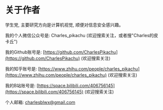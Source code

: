 # 关于作者

学生党, 主要研究方向是计算机视觉, 顺便对信息安全感兴趣。

我的个人微信公众号是: Charles_pikachu (欢迎搜索关注，或者搜"Charles的皮卡丘")  

我的Github账号是: [https://github.com/CharlesPikachu](https://github.com/CharlesPikachu) (欢迎搜索关注)

我的知乎账号是: [https://www.zhihu.com/people/charles_pikachu](https://www.zhihu.com/people/charles_pikachu) (欢迎搜索关注)

我的B站账号是: [https://space.bilibili.com/406756145](https://space.bilibili.com/406756145) (欢迎搜索关注)

个人邮箱: charlesblwx@gmail.com